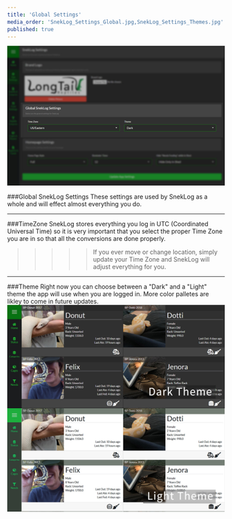 ```yaml
---
title: 'Global Settings'
media_order: 'SnekLog_Settings_Global.jpg,SnekLog_Settings_Themes.jpg'
published: true
---
```


![](SnekLog_Settings_Global.jpg)

###Global SnekLog Settings
These settings are used by SnekLog as a whole and will effect almost everything you do. 

___

<!--
Separator
-->

###TimeZone
SnekLog stores everything you log in UTC (Coordinated Universal Time) so it is very important that you select the proper Time Zone you are in so that all the conversions are done properly. 

>>>>> If you ever move or change location, simply update your Time Zone and SnekLog will adjust everything for you.

___

<!--
Separator
-->

###Theme
Right now you can choose between a "Dark" and a "Light" theme the app will use when you are logged in. More color palletes are likley to come in future updates.
![](SnekLog_Settings_Themes.jpg)